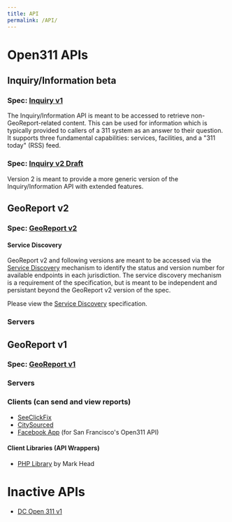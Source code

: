 ```yaml
---
title: API
permalink: /API/
---
```


Open311 APIs
============

Inquiry/Information beta
------------------------

### Spec: [Inquiry v1](/Inquiry_v1 "wikilink")

The Inquiry/Information API is meant to be accessed to retrieve non-GeoReport-related content. This can be used for information which is typically provided to callers of a 311 system as an answer to their question. It supports three fundamental capabilities: services, facilities, and a "311 today" (RSS) feed.

### Spec: [Inquiry v2 Draft](/Inquiry_v2_Draft "wikilink")

Version 2 is meant to provide a more generic version of the Inquiry/Information API with extended features.

GeoReport v2
------------

### Spec: [GeoReport v2](/GeoReport_v2 "wikilink")

#### Service Discovery

GeoReport v2 and following versions are meant to be accessed via the [Service Discovery](/Service_Discovery "wikilink") mechanism to identify the status and version number for available endpoints in each jurisdiction. The service discovery mechanism is a requirement of the specification, but is meant to be independent and persistant beyond the GeoReport v2 version of the spec.

Please view the [Service Discovery](/Service_Discovery "wikilink") specification.

### Servers

GeoReport v1
------------

### Spec: [GeoReport v1](/GeoReport_v1 "wikilink")

### Servers

### Clients (can send and view reports)

-   [SeeClickFix](http://seeclickfix.blogspot.com/2010/05/seeclickfix-integrates-data-with-san.html)
-   [CitySourced](http://blog.citysourced.com/index.php/54/citysourced-integrates-san-franciscos-open-311-system/)
-   [Facebook App](http://www.facebook.com/SF?sk=app_128760367192739) (for San Francisco's Open311 API)

#### Client Libraries (API Wrappers)

-   [PHP Library](http://github.com/mheadd/PHPOpen311) by Mark Head

Inactive APIs
=============

-   [DC Open 311 v1](http://octolabs.pbworks.com/Open-311-API)
